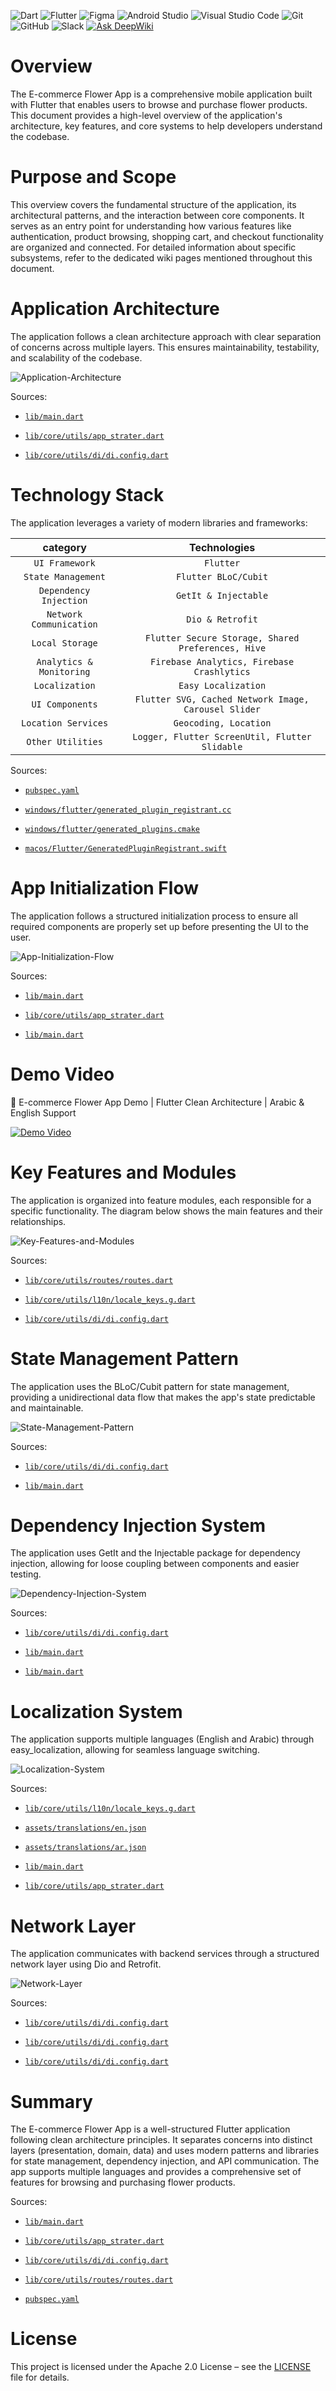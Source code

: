 ![Dart](https://img.shields.io/badge/dart-%230175C2.svg?logo=dart&logoColor=white)
![Flutter](https://img.shields.io/badge/Flutter-%2302569B.svg?logo=Flutter&logoColor=white)
![Figma](https://img.shields.io/badge/figma-%23F24E1E.svg?logo=figma&logoColor=white)
![Android Studio](https://img.shields.io/badge/Android%20Studio-3DDC84.svg?logo=android-studio&logoColor=white)
![Visual Studio Code](https://img.shields.io/badge/Visual%20Studio%20Code-0078d7.svg?logo=visual-studio-code&logoColor=white)
![Git](https://img.shields.io/badge/git-%23F05033.svg?logo=git&logoColor=white)
![GitHub](https://img.shields.io/badge/github-%23121011.svg?logo=github&logoColor=white)
![Slack](https://img.shields.io/badge/Slack-4A154B?logo=slack&logoColor=white)
[![Ask DeepWiki](https://deepwiki.com/badge.svg)](https://deepwiki.com/ahmedelazab1220/ecommerce_flower_app)

# Overview

The E-commerce Flower App is a comprehensive mobile application built with Flutter that enables users to browse and purchase flower products. This document provides a high-level overview of the application's architecture, key features, and core systems to help developers understand the codebase.

# Purpose and Scope

This overview covers the fundamental structure of the application, its architectural patterns, and the interaction between core components. It serves as an entry point for understanding how various features like authentication, product browsing, shopping cart, and checkout functionality are organized and connected. For detailed information about specific subsystems, refer to the dedicated wiki pages mentioned throughout this document.

# Application Architecture

The application follows a clean architecture approach with clear separation of concerns across multiple layers. This ensures maintainability, testability, and scalability of the codebase.

![Application-Architecture](https://github.com/user-attachments/assets/4aa940f7-d8ed-40ba-9ee2-f22070c42542)

Sources:

- [`lib/main.dart`](https://github.com/ahmedelazab1220/ecommerce_flower_app/blob/c08d0e33/lib/main.dart)

- [`lib/core/utils/app_strater.dart`](https://github.com/ahmedelazab1220/ecommerce_flower_app/blob/c08d0e334d23778c754add94c95cb662a31861f1/lib/core/utils/app_strater.dart)

- [`lib/core/utils/di/di.config.dart`](https://github.com/ahmedelazab1220/ecommerce_flower_app/blob/c08d0e334d23778c754add94c95cb662a31861f1/lib/core/utils/di/di.config.dart)

# Technology Stack

The application leverages a variety of modern libraries and frameworks:

| ****category**** | ****Technologies****
| :---: | :---: |
| `UI Framework` | `Flutter` |
| `State Management` | `Flutter BLoC/Cubit` |
| `Dependency Injection` | `GetIt & Injectable` |
| `Network Communication` |	`Dio & Retrofit` |
| `Local Storage` |	`Flutter Secure Storage, Shared Preferences, Hive` |
| `Analytics & Monitoring` | `Firebase Analytics, Firebase Crashlytics` |
| `Localization` | `Easy Localization` |
| `UI Components` |	`Flutter SVG, Cached Network Image, Carousel Slider` | 
|  `Location Services` |	`Geocoding, Location` |
| `Other Utilities` |	`Logger, Flutter ScreenUtil, Flutter Slidable` |

Sources:

- [`pubspec.yaml`](https://github.com/ahmedelazab1220/ecommerce_flower_app/blob/c08d0e33/pubspec.yaml)

- [`windows/flutter/generated_plugin_registrant.cc`](https://github.com/ahmedelazab1220/ecommerce_flower_app/blob/c08d0e33/windows/flutter/generated_plugin_registrant.cc#L9-L11)

- [`windows/flutter/generated_plugins.cmake`](https://github.com/ahmedelazab1220/ecommerce_flower_app/blob/c08d0e33/windows/flutter/generated_plugins.cmake#L5-L9)

- [`macos/Flutter/GeneratedPluginRegistrant.swift`](https://github.com/ahmedelazab1220/ecommerce_flower_app/blob/c08d0e33/macos/Flutter/GeneratedPluginRegistrant.swift#L8-L17)

# App Initialization Flow

The application follows a structured initialization process to ensure all required components are properly set up before presenting the UI to the user.

![App-Initialization-Flow](https://github.com/user-attachments/assets/30397d53-ab1f-4e79-b89e-c3ef64194c57)

Sources:

- [`lib/main.dart`](https://github.com/ahmedelazab1220/ecommerce_flower_app/blob/c08d0e33/lib/main.dart#L15-L29)

- [`lib/core/utils/app_strater.dart`](https://github.com/ahmedelazab1220/ecommerce_flower_app/blob/c08d0e33/lib/core/utils/app_strater.dart#L14-L45)

- [`lib/main.dart`](https://github.com/ahmedelazab1220/ecommerce_flower_app/blob/c08d0e33/lib/main.dart#L31-L56)

# Demo Video 

🌸 E-commerce Flower App Demo | Flutter Clean Architecture | Arabic & English Support

[![Demo Video](https://github.com/user-attachments/assets/57d0c7dc-4360-409a-bf8c-c1aa3d475e81)](https://www.youtube.com/watch?v=kt7Kp878Crs)

# Key Features and Modules

The application is organized into feature modules, each responsible for a specific functionality. The diagram below shows the main features and their relationships.

![Key-Features-and-Modules](https://github.com/user-attachments/assets/f7ea6e21-fb11-4063-9d87-2a3ad9a00e2b)

Sources:

- [`lib/core/utils/routes/routes.dart`](https://github.com/ahmedelazab1220/ecommerce_flower_app/blob/c08d0e33/lib/core/utils/routes/routes.dart#L27-L107)

- [`lib/core/utils/l10n/locale_keys.g.dart`](https://github.com/ahmedelazab1220/ecommerce_flower_app/blob/c08d0e33/lib/core/utils/l10n/locale_keys.g.dart#L5-L260)

- [`lib/core/utils/di/di.config.dart`](https://github.com/ahmedelazab1220/ecommerce_flower_app/blob/c08d0e33/lib/core/utils/di/di.config.dart#L300-L799)


# State Management Pattern

The application uses the BLoC/Cubit pattern for state management, providing a unidirectional data flow that makes the app's state predictable and maintainable.

![State-Management-Pattern](https://github.com/user-attachments/assets/e61f95a6-ba31-4614-8a03-908900947a0d)

Sources:

- [`lib/core/utils/di/di.config.dart`](https://github.com/ahmedelazab1220/ecommerce_flower_app/blob/c08d0e33/lib/core/utils/di/di.config.dart#L580-L796)

- [`lib/main.dart`](https://github.com/ahmedelazab1220/ecommerce_flower_app/blob/c08d0e33/lib/main.dart#L19-L19)


# Dependency Injection System

The application uses GetIt and the Injectable package for dependency injection, allowing for loose coupling between components and easier testing.

![Dependency-Injection-System](https://github.com/user-attachments/assets/f07ecadf-64b9-41c6-ac66-9dd45a0515f0)

Sources:

- [`lib/core/utils/di/di.config.dart`](https://github.com/ahmedelazab1220/ecommerce_flower_app/blob/c08d0e33/lib/core/utils/di/di.config.dart#L300-L799)

- [`lib/main.dart`](https://github.com/ahmedelazab1220/ecommerce_flower_app/blob/c08d0e33/lib/main.dart#L12-L12)

- [`lib/main.dart`](https://github.com/ahmedelazab1220/ecommerce_flower_app/blob/c08d0e33/lib/main.dart#L19-L19)

# Localization System

The application supports multiple languages (English and Arabic) through easy_localization, allowing for seamless language switching.

![Localization-System](https://github.com/user-attachments/assets/ce8eada4-6ca4-47b4-8b08-fd9f2271bed1)

Sources:

- [`lib/core/utils/l10n/locale_keys.g.dart`](https://github.com/ahmedelazab1220/ecommerce_flower_app/blob/c08d0e33/lib/core/utils/l10n/locale_keys.g.dart#L5-L260)

- [`assets/translations/en.json`](https://github.com/ahmedelazab1220/ecommerce_flower_app/blob/c08d0e33/assets/translations/en.json)

- [`assets/translations/ar.json`](https://github.com/ahmedelazab1220/ecommerce_flower_app/blob/c08d0e33/assets/translations/ar.json)

- [`lib/main.dart`](https://github.com/ahmedelazab1220/ecommerce_flower_app/blob/c08d0e33/lib/main.dart#L20-L28)

- [`lib/core/utils/app_strater.dart`](https://github.com/ahmedelazab1220/ecommerce_flower_app/blob/c08d0e33/lib/core/utils/app_strater.dart#L37-L38)

# Network Layer

The application communicates with backend services through a structured network layer using Dio and Retrofit.

![Network-Layer](https://github.com/user-attachments/assets/93ca4204-ab22-48dc-865d-d2c6f58c8bf4)

Sources:

- [`lib/core/utils/di/di.config.dart`](https://github.com/ahmedelazab1220/ecommerce_flower_app/blob/c08d0e33/lib/core/utils/di/di.config.dart#L351-L353)

- [`lib/core/utils/di/di.config.dart`](https://github.com/ahmedelazab1220/ecommerce_flower_app/blob/c08d0e33/lib/core/utils/di/di.config.dart#L363-L407)

- [`lib/core/utils/di/di.config.dart`](https://github.com/ahmedelazab1220/ecommerce_flower_app/blob/c08d0e33/lib/core/utils/di/di.config.dart#L411-L496)

# Summary

The E-commerce Flower App is a well-structured Flutter application following clean architecture principles. It separates concerns into distinct layers (presentation, domain, data) and uses modern patterns and libraries for state management, dependency injection, and API communication. The app supports multiple languages and provides a comprehensive set of features for browsing and purchasing flower products.

Sources:

- [`lib/main.dart`](https://github.com/ahmedelazab1220/ecommerce_flower_app/blob/c08d0e33/lib/main.dart)

- [`lib/core/utils/app_strater.dart`](https://github.com/ahmedelazab1220/ecommerce_flower_app/blob/c08d0e33/lib/core/utils/app_strater.dart)

- [`lib/core/utils/di/di.config.dart`](https://github.com/ahmedelazab1220/ecommerce_flower_app/blob/c08d0e33/lib/core/utils/di/di.config.dart)

- [`lib/core/utils/routes/routes.dart`](https://github.com/ahmedelazab1220/ecommerce_flower_app/blob/c08d0e33/lib/core/utils/routes/routes.dart)

- [`pubspec.yaml`](https://github.com/ahmedelazab1220/ecommerce_flower_app/blob/c08d0e33/pubspec.yaml)

# License

This project is licensed under the Apache 2.0 License – see the <a href="https://github.com/ahmedelazab1220/ecommerce_flower_app/blob/main/LICENSE"> LICENSE </a> file for details.

